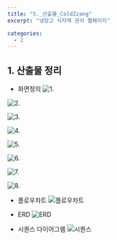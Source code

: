 ```yaml
---
title: "5._산출물_ColdZzang"
excerpt: "냉장고 식자재 관리 웹페이지"

categories:
  - 2
---
```


## 1. 산출물 정리
- 화면정의
![1.](https://velog.velcdn.com/images/wg_cat/post/91ba09f7-eedb-4362-a4b8-8e2f998e6da2/image.png)

![2.](https://velog.velcdn.com/images/wg_cat/post/ea5a0860-ce9a-453b-a928-ade2d2e524b9/image.png) 

![3.](https://velog.velcdn.com/images/wg_cat/post/9785f543-0a6b-457b-9986-62d3bc7c92cb/image.png)

![4.](https://velog.velcdn.com/images/wg_cat/post/eb87758f-2bf6-428a-8e0d-bcdda9d4ce31/image.png)

![5.](https://velog.velcdn.com/images/wg_cat/post/2d76bc35-ff4b-4262-8c60-0f34d76ac4f3/image.png)

![6.](https://velog.velcdn.com/images/wg_cat/post/4cd986c6-9815-48cb-9fbb-cd87f8875f37/image.png)

![7.](https://velog.velcdn.com/images/wg_cat/post/fd4671ed-aca4-44ed-a418-4adbe583f460/image.png)

![8.](https://velog.velcdn.com/images/wg_cat/post/adb88bb4-b40f-4a49-82f3-431a35cd3208/image.png)

- 플로우차트
![플로우차트](https://velog.velcdn.com/images/wg_cat/post/a7dc5815-fc7d-4a43-8db5-147a4e87dc2a/image.png)

- ERD
![ERD](https://velog.velcdn.com/images/wg_cat/post/1792fcf1-d819-45a1-9e53-725b966b20d4/image.png)

- 시퀀스 다이어그램
![시퀀스](https://velog.velcdn.com/images/wg_cat/post/d8a44aed-b10f-47bf-a044-fb0365bc4525/image.png)